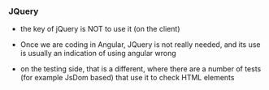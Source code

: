 ### JQuery

- the key of jQuery is NOT to use it (on the client)
- Once we are coding in Angular, JQuery is not really needed, and its use is usually an indication of using angular wrong

- on the testing side, that is a different, where there are a number of tests (for example JsDom based) that use it to check HTML elements 
